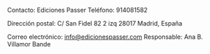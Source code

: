 Contacto:
Ediciones Passer
Teléfono: 914081582 

Dirección postal: C/ San Fidel 82 2 izq
28017 Madrid, España

Correo electrónico: info@edicionespasser.com
Responsable: Ana B. Villamor Bande
